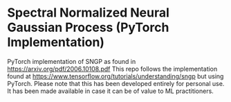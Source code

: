 # Spectral Normalized Neural Gaussian Process (PyTorch Implementation)
PyTorch implementation of SNGP as found in https://arxiv.org/pdf/2006.10108.pdf
This repo follows the implementation found at https://www.tensorflow.org/tutorials/understanding/sngp but using PyTorch.
Please note that this has been developed entirely for personal use. It has been made available in case it can be of value to ML practitioners.

